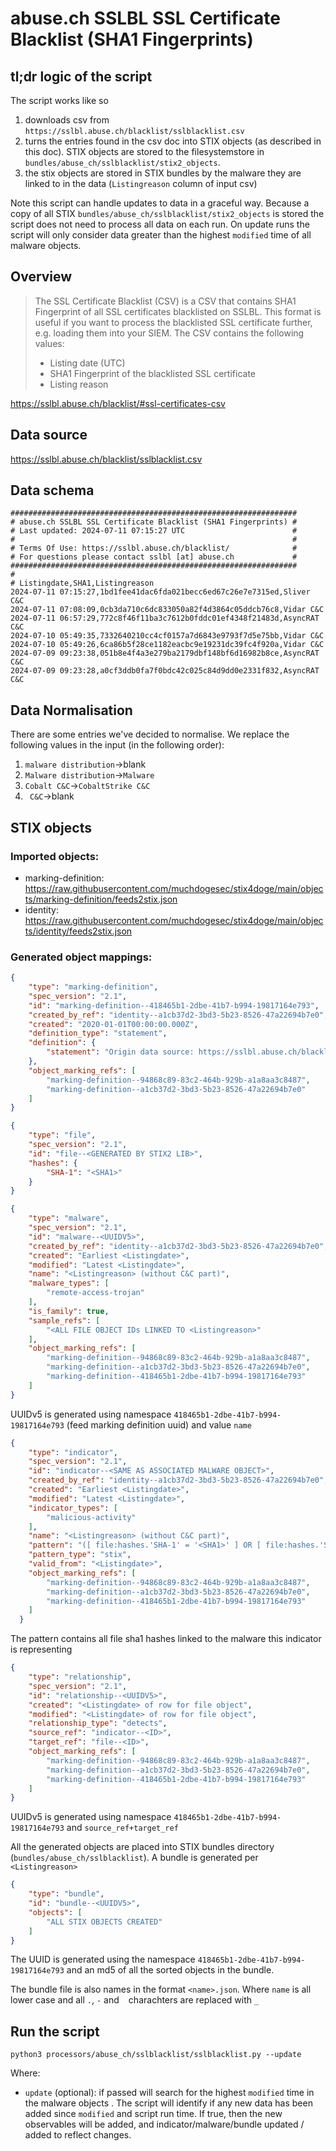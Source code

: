 # abuse.ch SSLBL SSL Certificate Blacklist (SHA1 Fingerprints)

## tl;dr logic of the script

The script works like so

1. downloads csv from `https://sslbl.abuse.ch/blacklist/sslblacklist.csv`
2. turns the entries found in the csv doc into STIX objects (as described in this doc). STIX objects are stored to the filesystemstore in `bundles/abuse_ch/sslblacklist/stix2_objects`.
3. the stix objects are stored in STIX bundles by the malware they are linked to in the data (`Listingreason` column of input csv)

Note this script can handle updates to data in a graceful way. Because a copy of all STIX `bundles/abuse_ch/sslblacklist/stix2_objects` is stored the script does not need to process all data on each run. On update runs the script will only consider data greater than the highest `modified` time of all malware objects.

## Overview

> The SSL Certificate Blacklist (CSV) is a CSV that contains SHA1 Fingerprint of all SSL certificates blacklisted on SSLBL. This format is useful if you want to process the blacklisted SSL certificate further, e.g. loading them into your SIEM. The CSV contains the following values:
> * Listing date (UTC)
> * SHA1 Fingerprint of the blacklisted SSL certificate
> * Listing reason

https://sslbl.abuse.ch/blacklist/#ssl-certificates-csv

## Data source

https://sslbl.abuse.ch/blacklist/sslblacklist.csv

## Data schema

```
################################################################
# abuse.ch SSLBL SSL Certificate Blacklist (SHA1 Fingerprints) #
# Last updated: 2024-07-11 07:15:27 UTC                        #
#                                                              #
# Terms Of Use: https://sslbl.abuse.ch/blacklist/              #
# For questions please contact sslbl [at] abuse.ch             #
################################################################
#
# Listingdate,SHA1,Listingreason
2024-07-11 07:15:27,1bd1fee41dac6fda021becc6ed67c26e7e7315ed,Sliver C&C
2024-07-11 07:08:09,0cb3da710c6dc833050a82f4d3864c05ddcb76c8,Vidar C&C
2024-07-11 06:57:29,772c8f46f11ba3c7612b0fddc01ef4348f21483d,AsyncRAT C&C
2024-07-10 05:49:35,7332640210cc4cf0157a7d6843e9793f7d5e75bb,Vidar C&C
2024-07-10 05:49:26,6ca86b5f28ce1182eacbc9e19231dc39fc4f920a,Vidar C&C
2024-07-09 09:23:38,051b8e4f4a3e279ba2179dbf148bf6d16982b8ce,AsyncRAT C&C
2024-07-09 09:23:28,a0cf3ddb0fa7f0bdc42c025c84d9dd0e2331f832,AsyncRAT C&C
```

## Data Normalisation

There are some entries we've decided to normalise. We replace the following values in the input (in the following order):

1. `malware distribution`->blank
2. `Malware distribution`->`Malware`
3. `Cobalt C&C`->`CobaltStrike C&C`
4. ` C&C`->blank

## STIX objects

### Imported objects:

* marking-definition: https://raw.githubusercontent.com/muchdogesec/stix4doge/main/objects/marking-definition/feeds2stix.json
* identity: https://raw.githubusercontent.com/muchdogesec/stix4doge/main/objects/identity/feeds2stix.json

### Generated object mappings:

```json
{
    "type": "marking-definition",
    "spec_version": "2.1",
    "id": "marking-definition--418465b1-2dbe-41b7-b994-19817164e793",
    "created_by_ref": "identity--a1cb37d2-3bd3-5b23-8526-47a22694b7e0",
    "created": "2020-01-01T00:00:00.000Z",
    "definition_type": "statement",
    "definition": {
        "statement": "Origin data source: https://sslbl.abuse.ch/blacklist/sslblacklist.csv"
    },
    "object_marking_refs": [
        "marking-definition--94868c89-83c2-464b-929b-a1a8aa3c8487",
        "marking-definition--a1cb37d2-3bd3-5b23-8526-47a22694b7e0"
    ]
}
```

```json
{
	"type": "file",
	"spec_version": "2.1",
	"id": "file--<GENERATED BY STIX2 LIB>",
	"hashes": {
		"SHA-1": "<SHA1>"
	}
}
```

```json
{
	"type": "malware",
	"spec_version": "2.1",
	"id": "malware--<UUIDV5>",
    "created_by_ref": "identity--a1cb37d2-3bd3-5b23-8526-47a22694b7e0",
	"created": "Earliest <Listingdate>",
	"modified": "Latest <Listingdate>",
	"name": "<Listingreason> (without C&C part)",
	"malware_types": [
		"remote-access-trojan"
	],
	"is_family": true,
	"sample_refs": [
		"<ALL FILE OBJECT IDs LINKED TO <Listingreason>"
	],
    "object_marking_refs": [
        "marking-definition--94868c89-83c2-464b-929b-a1a8aa3c8487",
        "marking-definition--a1cb37d2-3bd3-5b23-8526-47a22694b7e0",
        "marking-definition--418465b1-2dbe-41b7-b994-19817164e793"
    ]
}
```

UUIDv5 is generated using namespace `418465b1-2dbe-41b7-b994-19817164e793` (feed marking definition uuid) and value `name`

```json
{
    "type": "indicator",
    "spec_version": "2.1",
    "id": "indicator--<SAME AS ASSOCIATED MALWARE OBJECT>",
    "created_by_ref": "identity--a1cb37d2-3bd3-5b23-8526-47a22694b7e0",
    "created": "Earliest <Listingdate>",
    "modified": "Latest <Listingdate>",
    "indicator_types": [
    	"malicious-activity"
    ],
    "name": "<Listingreason> (without C&C part)",
    "pattern": "([ file:hashes.'SHA-1' = '<SHA1>' ] OR [ file:hashes.'SHA-1' = '<SHA1>' ])",
    "pattern_type": "stix",
    "valid_from": "<Listingdate>",
    "object_marking_refs": [
        "marking-definition--94868c89-83c2-464b-929b-a1a8aa3c8487",
        "marking-definition--a1cb37d2-3bd3-5b23-8526-47a22694b7e0",
        "marking-definition--418465b1-2dbe-41b7-b994-19817164e793"
    ]
  }
```

The pattern contains all file sha1 hashes linked to the malware this indicator is representing

```json
{
	"type": "relationship",
	"spec_version": "2.1",
	"id": "relationship--<UUIDV5>",
    "created": "<Listingdate> of row for file object",
    "modified": "<Listingdate> of row for file object",
    "relationship_type": "detects",
    "source_ref": "indicator--<ID>",
    "target_ref": "file--<ID>",
    "object_marking_refs": [
        "marking-definition--94868c89-83c2-464b-929b-a1a8aa3c8487",
        "marking-definition--a1cb37d2-3bd3-5b23-8526-47a22694b7e0",
        "marking-definition--418465b1-2dbe-41b7-b994-19817164e793"
    ]
}
```

UUIDv5 is generated using namespace `418465b1-2dbe-41b7-b994-19817164e793` and `source_ref+target_ref`

All the generated objects are placed into STIX bundles directory (`bundles/abuse_ch/sslblacklist`). A bundle is generated per `<Listingreason>`

```json
{
    "type": "bundle",
    "id": "bundle--<UUIDV5>",
    "objects": [
        "ALL STIX OBJECTS CREATED"
    ]
}
```

The UUID is generated using the namespace `418465b1-2dbe-41b7-b994-19817164e793` and an md5 of all the sorted objects in the bundle.

The bundle file is also names in the format `<name>.json`. Where `name` is all lower case and all `.`, `-` and ` ` charachters are replaced with `_`

## Run the script

```shell
python3 processors/abuse_ch/sslblacklist/sslblacklist.py --update
```

Where:

* `update` (optional): if passed will search for the highest `modified` time in the malware objects . The script will identify if any new data has been added since `modified` and script run time. If true, then the new observables will be added, and indicator/malware/bundle updated / added to reflect changes.